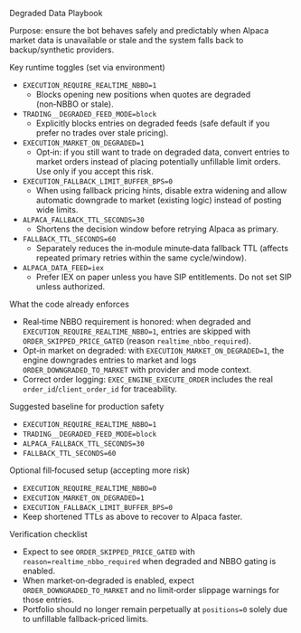 Degraded Data Playbook

Purpose: ensure the bot behaves safely and predictably when Alpaca market data is unavailable or stale and the system falls back to backup/synthetic providers.

Key runtime toggles (set via environment)

- `EXECUTION_REQUIRE_REALTIME_NBBO=1`
  - Blocks opening new positions when quotes are degraded (non‑NBBO or stale).
- `TRADING__DEGRADED_FEED_MODE=block`
  - Explicitly blocks entries on degraded feeds (safe default if you prefer no trades over stale pricing).
- `EXECUTION_MARKET_ON_DEGRADED=1`
  - Opt‑in: if you still want to trade on degraded data, convert entries to market orders instead of placing potentially unfillable limit orders. Use only if you accept this risk.
- `EXECUTION_FALLBACK_LIMIT_BUFFER_BPS=0`
  - When using fallback pricing hints, disable extra widening and allow automatic downgrade to market (existing logic) instead of posting wide limits.
- `ALPACA_FALLBACK_TTL_SECONDS=30`
  - Shortens the decision window before retrying Alpaca as primary.
- `FALLBACK_TTL_SECONDS=60`
  - Separately reduces the in‑module minute‑data fallback TTL (affects repeated primary retries within the same cycle/window).
- `ALPACA_DATA_FEED=iex`
  - Prefer IEX on paper unless you have SIP entitlements. Do not set SIP unless authorized.

What the code already enforces

- Real‑time NBBO requirement is honored: when degraded and `EXECUTION_REQUIRE_REALTIME_NBBO=1`, entries are skipped with `ORDER_SKIPPED_PRICE_GATED` (reason `realtime_nbbo_required`).
- Opt‑in market on degraded: with `EXECUTION_MARKET_ON_DEGRADED=1`, the engine downgrades entries to market and logs `ORDER_DOWNGRADED_TO_MARKET` with provider and mode context.
- Correct order logging: `EXEC_ENGINE_EXECUTE_ORDER` includes the real `order_id`/`client_order_id` for traceability.

Suggested baseline for production safety

- `EXECUTION_REQUIRE_REALTIME_NBBO=1`
- `TRADING__DEGRADED_FEED_MODE=block`
- `ALPACA_FALLBACK_TTL_SECONDS=30`
- `FALLBACK_TTL_SECONDS=60`

Optional fill‑focused setup (accepting more risk)

- `EXECUTION_REQUIRE_REALTIME_NBBO=0`
- `EXECUTION_MARKET_ON_DEGRADED=1`
- `EXECUTION_FALLBACK_LIMIT_BUFFER_BPS=0`
- Keep shortened TTLs as above to recover to Alpaca faster.

Verification checklist

- Expect to see `ORDER_SKIPPED_PRICE_GATED` with `reason=realtime_nbbo_required` when degraded and NBBO gating is enabled.
- When market‑on‑degraded is enabled, expect `ORDER_DOWNGRADED_TO_MARKET` and no limit‑order slippage warnings for those entries.
- Portfolio should no longer remain perpetually at `positions=0` solely due to unfillable fallback‑priced limits.

